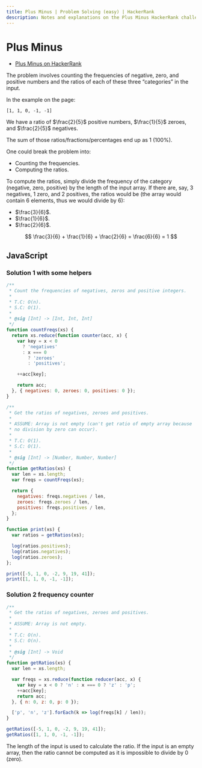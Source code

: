 ```yaml
---
title: Plus Minus | Problem Solving (easy) | HackerRank
description: Notes and explanations on the Plus Minus HackerRank challenge.
---
```


# Plus Minus

- [Plus Minus on HackerRank](https://www.hackerrank.com/challenges/plus-minus/)

The problem involves counting the frequencies of negative, zero, and positive numbers and the ratios of each of these three “categories” in the input.

In the example on the page:

```text
[1, 1, 0, -1, -1]
```

We have a ratio of $\frac{2}{5}$ positive numbers, $\frac{1}{5}$ zeroes, and $\frac{2}{5}$ negatives.

The sum of those ratios/fractions/percentages end up as 1 (100%).

One could break the problem into:

- Counting the frequencies.
- Computing the ratios.

To compute the ratios, simply divide the frequency of the category (negative, zero, positive) by the length of the input array.
If there are, say, 3 negatives, 1 zero, and 2 positives, the ratios would be (the array would contain 6 elements, thus we would divide by 6):

- $\frac{3}{6}$.
- $\frac{1}{6}$.
- $\frac{2}{6}$.

$$
\frac{3}{6} + \frac{1}{6} + \frac{2}{6} = \frac{6}{6} = 1
$$

## JavaScript

### Solution 1 with some helpers

```javascript
/**
 * Count the frequencies of negatives, zeros and positive integers.
 *
 * T.C: O(n).
 * S.C: O(1).
 *
 * @sig [Int] -> [Int, Int, Int]
 */
function countFreqs(xs) {
  return xs.reduce(function counter(acc, x) {
    var key = x < 0
      ? 'negatives'
      : x === 0
        ? 'zeroes'
        : 'positives';

    ++acc[key];

    return acc;
  }, { negatives: 0, zeroes: 0, positives: 0 });
}

/**
 * Get the ratios of negatives, zeroes and positives.
 *
 * ASSUME: Array is not empty (can't get ratio of empty array because
 * no division by zero can occur).
 *
 * T.C: O(1).
 * S.C: O(1).
 *
 * @sig [Int] -> [Number, Number, Number]
 */
function getRatios(xs) {
  var len = xs.length;
  var freqs = countFreqs(xs);

  return {
    negatives: freqs.negatives / len,
    zeroes: freqs.zeroes / len,
    positives: freqs.positives / len,
  };
}

function print(xs) {
  var ratios = getRatios(xs);

  log(ratios.positives);
  log(ratios.negatives);
  log(ratios.zeroes);
};

print([-5, 1, 0, -2, 9, 19, 41]);
print([1, 1, 0, -1, -1]);
```

### Solution 2 frequency counter

```javascript
/**
 * Get the ratios of negatives, zeroes and positives.
 *
 * ASSUME: Array is not empty.
 *
 * T.C: O(n).
 * S.C: O(n).
 *
 * @sig [Int] -> Void
 */
function getRatios(xs) {
  var len = xs.length;

  var freqs = xs.reduce(function reducer(acc, x) {
    var key = x < 0 ? 'n' : x === 0 ? 'z' : 'p';
    ++acc[key];
    return acc;
  }, { n: 0, z: 0, p: 0 });

  ['p', 'n', 'z'].forEach(k => log(freqs[k] / len));
}

getRatios([-5, 1, 0, -2, 9, 19, 41]);
getRatios([1, 1, 0, -1, -1]);
```

The length of the input is used to calculate the ratio.
If the input is an empty array, then the ratio cannot be computed as it is impossible to divide by 0 (zero).

